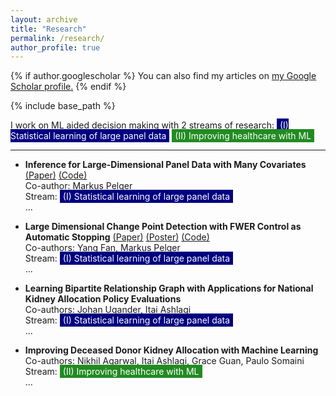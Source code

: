 ```yaml
---
layout: archive
title: "Research"
permalink: /research/
author_profile: true
---
```


{% if author.googlescholar %}
  You can also find my articles on <u><a href="{{author.googlescholar}}">my Google Scholar profile</a>.</u>
{% endif %}

{% include base_path %}

I work on ML aided decision making with 2 streams of research:
<span style="background-color: navy; color: white; padding: 2px 5px;">(I) Statistical learning of large panel data</span>
<span style="background-color: #228B22; color: white; padding: 2px 5px;">(II) Improving healthcare with ML</span>

------

* **Inference for Large-Dimensional Panel Data with Many Covariates** [(Paper)](https://papers.ssrn.com/sol3/papers.cfm?abstract_id=4315891) [(Code)](https://github.com/jiachzou/panel_multiple_testing) <br>
    Co-author: Markus Pelger <br>
	Stream: <span style="background-color: navy; color: white; padding: 2px 5px;">(I) Statistical learning of large panel data</span> <br>
    ...

* **Large Dimensional Change Point Detection with FWER Control as Automatic Stopping** [(Paper)](https://drive.google.com/file/d/15SotyMqpWBUTrwaCpzNGron2F4uz1wdL/view?usp=sharing) [(Poster)](https://drive.google.com/file/d/14xcom92GMaCcFZpjLXblOc4K5FlCr6rP/view?usp=sharing) [(Code)](https://github.com/yfan7/panel_CPD) <br>
    Co-authors: Yang Fan, Markus Pelger <br>
	Stream: <span style="background-color: navy; color: white; padding: 2px 5px;">(I) Statistical learning of large panel data</span> <br>
    ...

* **Learning Bipartite Relationship Graph with Applications for National Kidney Allocation Policy Evaluations** <br>
    Co-authors: Johan Ugander, Itai Ashlagi <br>
	Stream: <span style="background-color: navy; color: white; padding: 2px 5px;">(I) Statistical learning of large panel data</span> <br>
    ...

* **Improving Deceased Donor Kidney Allocation with Machine Learning**<br>
	Co-authors: Nikhil Agarwal, Itai Ashlagi, Grace Guan, Paulo Somaini<br>
	Stream: <span style="background-color: #228B22; color: white; padding: 2px 5px;">(II) Improving healthcare with ML</span> <br>
    ...
